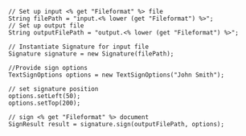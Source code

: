         
        // Set up input <% get "Fileformat" %> file
        String filePath = "input.<% lower (get "Fileformat") %>";
        // Set up output file
        String outputFilePath = "output.<% lower (get "Fileformat") %>";

        // Instantiate Signature for input file
        Signature signature = new Signature(filePath);

        //Provide sign options
        TextSignOptions options = new TextSignOptions("John Smith");

        // set signature position
        options.setLeft(50);
        options.setTop(200);

        // sign <% get "Fileformat" %> document
        SignResult result = signature.sign(outputFilePath, options);
